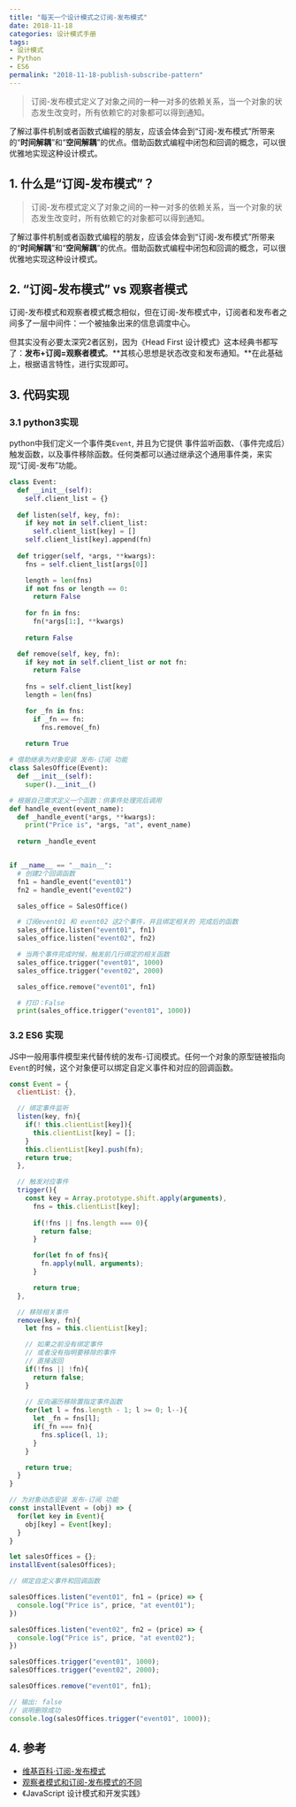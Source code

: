 ```yaml
---
title: "每天一个设计模式之订阅-发布模式"
date: 2018-11-18
categories: 设计模式手册
tags:
- 设计模式
- Python
- ES6
permalink: "2018-11-18-publish-subscribe-pattern"
---
```


> 订阅-发布模式定义了对象之间的一种一对多的依赖关系，当一个对象的状态发生改变时，所有依赖它的对象都可以得到通知。

了解过事件机制或者函数式编程的朋友，应该会体会到“订阅-发布模式”所带来的“**时间解耦**”和“**空间解耦**”的优点。借助函数式编程中闭包和回调的概念，可以很优雅地实现这种设计模式。

<!-- more -->

## 1. 什么是“订阅-发布模式”？

> 订阅-发布模式定义了对象之间的一种一对多的依赖关系，当一个对象的状态发生改变时，所有依赖它的对象都可以得到通知。

了解过事件机制或者函数式编程的朋友，应该会体会到“订阅-发布模式”所带来的“**时间解耦**”和“**空间解耦**”的优点。借助函数式编程中闭包和回调的概念，可以很优雅地实现这种设计模式。

## 2. “订阅-发布模式” vs 观察者模式

订阅-发布模式和观察者模式概念相似，但在订阅-发布模式中，订阅者和发布者之间多了一层中间件：一个被抽象出来的信息调度中心。

但其实没有必要太深究2者区别，因为《Head First 设计模式》这本经典书都写了：**发布+订阅=观察者模式**。**其核心思想是状态改变和发布通知。**在此基础上，根据语言特性，进行实现即可。

## 3. 代码实现

### 3.1 python3实现

python中我们定义一个事件类`Event`, 并且为它提供 事件监听函数、（事件完成后）触发函数，以及事件移除函数。任何类都可以通过继承这个通用事件类，来实现“订阅-发布”功能。

```python
class Event:
  def __init__(self):
    self.client_list = {}
  
  def listen(self, key, fn):
    if key not in self.client_list:
      self.client_list[key] = []
    self.client_list[key].append(fn)
  
  def trigger(self, *args, **kwargs):
    fns = self.client_list[args[0]]

    length = len(fns)
    if not fns or length == 0:
      return False
    
    for fn in fns:
      fn(*args[1:], **kwargs)
    
    return False

  def remove(self, key, fn):
    if key not in self.client_list or not fn:
      return False
    
    fns = self.client_list[key]
    length = len(fns)

    for _fn in fns:
      if _fn == fn:
        fns.remove(_fn)
    
    return True

# 借助继承为对象安装 发布-订阅 功能
class SalesOffice(Event):
  def __init__(self):
    super().__init__()

# 根据自己需求定义一个函数：供事件处理完后调用
def handle_event(event_name):
  def _handle_event(*args, **kwargs):
    print("Price is", *args, "at", event_name)
  
  return _handle_event


if __name__ == "__main__":
  # 创建2个回调函数
  fn1 = handle_event("event01")
  fn2 = handle_event("event02")

  sales_office = SalesOffice()

  # 订阅event01 和 event02 这2个事件，并且绑定相关的 完成后的函数
  sales_office.listen("event01", fn1)
  sales_office.listen("event02", fn2)

  # 当两个事件完成时候，触发前几行绑定的相关函数
  sales_office.trigger("event01", 1000)
  sales_office.trigger("event02", 2000)

  sales_office.remove("event01", fn1)

  # 打印：False
  print(sales_office.trigger("event01", 1000))
```

### 3.2 ES6 实现

JS中一般用事件模型来代替传统的发布-订阅模式。任何一个对象的原型链被指向`Event`的时候，这个对象便可以绑定自定义事件和对应的回调函数。

```javascript
const Event = {
  clientList: {},

  // 绑定事件监听
  listen(key, fn){
    if(! this.clientList[key]){
      this.clientList[key] = [];
    }
    this.clientList[key].push(fn);
    return true;
  },

  // 触发对应事件
  trigger(){
    const key = Array.prototype.shift.apply(arguments),
      fns = this.clientList[key];
    
      if(!fns || fns.length === 0){
        return false;
      }

      for(let fn of fns){
        fn.apply(null, arguments);
      }

      return true;
  },

  // 移除相关事件
  remove(key, fn){
    let fns = this.clientList[key];

    // 如果之前没有绑定事件
    // 或者没有指明要移除的事件
    // 直接返回
    if(!fns || !fn){
      return false;
    }
    
    // 反向遍历移除置指定事件函数
    for(let l = fns.length - 1; l >= 0; l--){
      let _fn = fns[l];
      if(_fn === fn){
        fns.splice(l, 1);
      }
    }

    return true;
  }
}

// 为对象动态安装 发布-订阅 功能
const installEvent = (obj) => {
  for(let key in Event){
    obj[key] = Event[key];
  }
}

let salesOffices = {};
installEvent(salesOffices);

// 绑定自定义事件和回调函数

salesOffices.listen("event01", fn1 = (price) => {
  console.log("Price is", price, "at event01");
})

salesOffices.listen("event02", fn2 = (price) => {
  console.log("Price is", price, "at event02");
})

salesOffices.trigger("event01", 1000);
salesOffices.trigger("event02", 2000);

salesOffices.remove("event01", fn1);

// 输出: false
// 说明删除成功
console.log(salesOffices.trigger("event01", 1000));
```


## 4. 参考

- [维基百科·订阅-发布模式](https://en.wikipedia.org/wiki/Publish%E2%80%93subscribe_pattern)
- [观察者模式和订阅-发布模式的不同](https://www.zhihu.com/question/23486749)
- 《JavaScript 设计模式和开发实践》